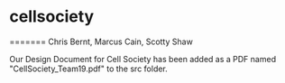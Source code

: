 cellsociety
===========

=======
Chris Bernt, Marcus Cain, Scotty Shaw

Our Design Document for Cell Society has been added as a PDF named "CellSociety_Team19.pdf" to the src folder.
